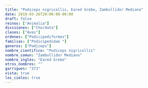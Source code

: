```yaml
---
title: "Podiceps nigricollis, Eared Grebe, Zambullidor Mediano"
date: 2018-03-26T20:00:00-00:00
draft: false
reinos: ["Animalia"]
divisiones: ["Chordata"]
clases: ["Aves"]
ordenes: ["Podicipediformes"]
familias: ["Podicipedidae "]
generos: ["Podiceps"]
nombre_cientifico: "Podiceps nigricollis"
nombre_comun: "Zambullidor Mediano"
nombre_ingles: "Eared Grebe"
otros_nombres: ""
garrigues: "373"
vista: true
los_cielos: true
---
```

